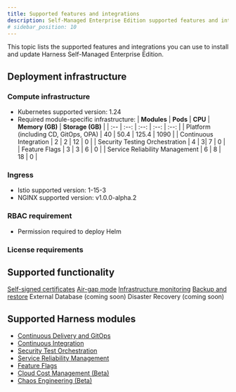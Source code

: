 ```yaml
---
title: Supported features and integrations
description: Self-Managed Enterprise Edition supported features and integrations. 
# sidebar_position: 10
---
```


This topic lists the supported features and integrations you can use to install and update Harness Self-Managed Enterprise Edition.

## Deployment infrastructure

### Compute infrastructure 
* Kubernetes supported version: 1.24
* Required module-specific infrastructure:
   | **Modules** | **Pods** | **CPU** | **Memory (GB)** | **Storage (GB)** |
   | :-- | :--: | :--: | :--: | :--: |
   | Platform (including CD, GitOps, OPA) | 40 | 50.4 | 125.4 | 1090 |
   | Continuous Integration | 2 | 2 | 12 | 0 |
   | Security Testing Orchestration | 4 | 3| 7 | 0 |
   | Feature Flags | 3 | 3 | 6 | 0 |
   | Service Reliability Management | 6 | 8 | 18 | 0 |

### Ingress
* Istio supported version: 1-15-3
* NGINX supported version: v1.0.0-alpha.2

### RBAC requirement 
* Permission required to deploy Helm

### License requirements

## Supported functionality
[Self-signed certificates](https://developer.harness.io/docs/self-managed-enterprise-edition/self-managed-helm-based-install/how-to-use-self-signed-certificates-with-self-managed/)
[Air-gap mode](https://developer.harness.io/docs/self-managed-enterprise-edition/self-managed-helm-based-install/install-in-an-air-gapped-environment/)
[Infrastructure monitoring](https://developer.harness.io/docs/self-managed-enterprise-edition/monitor-self-managed-enterprise-edition/monitor-harness-on-prem/)
[Backup and restore](https://developer.harness.io/docs/self-managed-enterprise-edition/back-up-and-recover/back-up-and-restore-helm/)
External Database (coming soon)
Disaster Recovery (coming soon)

## Supported Harness modules

* [Continuous Delivery and GitOps](https://developer.harness.io/docs/continuous-delivery/)
* [Continuous Integration](https://developer.harness.io/docs/continuous-integration/)
* [Security Test Orchestration](https://developer.harness.io/docs/security-testing-orchestration/)
* [Service Reliability Management](https://developer.harness.io/docs/service-reliability-management/)
* [Feature Flags](https://developer.harness.io/docs/feature-flags/)
* [Cloud Cost Management (Beta)](https://developer.harness.io/docs/cloud-cost-management/)
* [Chaos Engineering (Beta)](https://developer.harness.io/docs/chaos-engineering/)
